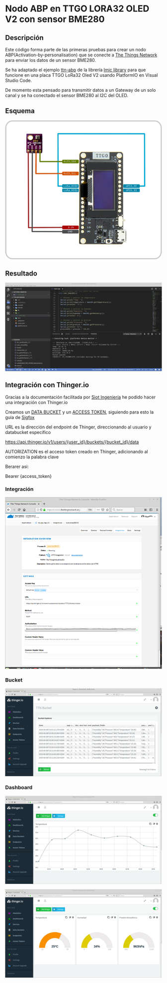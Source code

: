 # Nodo ABP en TTGO LORA32 OLED V2 con sensor BME280

## Descripción 

Este código forma parte de las primeras pruebas para crear un nodo ABP(Activation-by-personalisation) que se conecte a [The Things Network](https://www.thethingsnetwork.org/) para enviar los datos de un sensor BME280.

Se ha adaptado el ejemplo [ttn-abp](https://github.com/matthijskooijman/arduino-lmic/blob/master/examples/ttn-abp/ttn-abp.ino) de la librería [lmic library](https://github.com/matthijskooijman/arduino-lmic) para que funcione en una placa TTGO LoRa32 Oled V2 usando PlatformIO en Visual Studio Code. 

De momento esta pensado para transmitir datos a un Gateway de un solo canal y se ha conectado el sensor BME280 al I2C del OLED. 


## Esquema

![esquema_bme280](https://raw.githubusercontent.com/makers-bierzo/TTN-Bierzo/master/TTN_Microcontrolador/LoRaWAN/img/esq_bme280.png)

## Resultado

![code_bme280](https://raw.githubusercontent.com/makers-bierzo/TTN-Bierzo/master/TTN_Microcontrolador/LoRaWAN/img/code_abp_bme280.png)


## Integración con Thinger.io

Gracias a la documentación facilitada por [Siot Ingeniería](www.siot-ingenieria.com.co) he podido hacer una integración con Thinger.io

Creamos un [DATA BUCKET](http://docs.thinger.io/sigfox/#steps-in-thingerio-create-a-data-bucket) y un [ACCESS TOKEN](http://docs.thinger.io/sigfox/#steps-in-thingerio-create-an-access-token), siguiendo para esto la guia de [Sigfox](http://docs.thinger.io/sigfox/#introduction)

URL es la dirección del endpoint de Thinger, direccionando al usuario y databucket especifico  

https://api.thinger.io/v1/users/{user_id}/buckets/{bucket_id}/data

AUTORIZATION es el acceso token creado en Thinger, adicionando al comienzo la palabra clave

Berarer asi:

Bearer {access_token}

### Integración 

![int_bme280_00](https://raw.githubusercontent.com/makers-bierzo/TTN-Bierzo/master/TTN_Microcontrolador/LoRaWAN/img/Integracion.png)

### Bucket 

![int_bme280_01](https://raw.githubusercontent.com/makers-bierzo/TTN-Bierzo/master/TTN_Microcontrolador/LoRaWAN/img/thinger_Bucket.png)

### Dashboard 

![int_bme280_02](https://raw.githubusercontent.com/makers-bierzo/TTN-Bierzo/master/TTN_Microcontrolador/LoRaWAN/img/thinger_Dashboard.png)


![int_bme280_03](https://raw.githubusercontent.com/makers-bierzo/TTN-Bierzo/master/TTN_Microcontrolador/LoRaWAN/img/thinger_Dashboard1.png)





